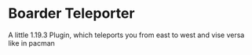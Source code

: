 # Boarder Teleporter
 A little 1.19.3 Plugin, which teleports you from east to west and vise versa like in pacman

